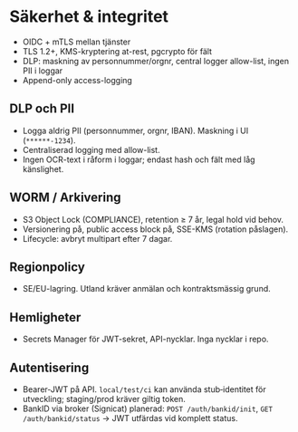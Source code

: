 # Säkerhet & integritet

- OIDC + mTLS mellan tjänster
- TLS 1.2+, KMS-kryptering at-rest, pgcrypto för fält
- DLP: maskning av personnummer/orgnr, central logger allow-list, ingen PII i loggar
- Append-only access-logging

## DLP och PII

- Logga aldrig PII (personnummer, orgnr, IBAN). Maskning i UI (`******-1234`).
- Centraliserad logging med allow-list.
- Ingen OCR-text i råform i loggar; endast hash och fält med låg känslighet.

## WORM / Arkivering

- S3 Object Lock (COMPLIANCE), retention ≥ 7 år, legal hold vid behov.
- Versionering på, public access block på, SSE-KMS (rotation påslagen).
- Lifecycle: avbryt multipart efter 7 dagar.

## Regionpolicy

- SE/EU-lagring. Utland kräver anmälan och kontraktsmässig grund.

## Hemligheter

- Secrets Manager för JWT-sekret, API-nycklar. Inga nycklar i repo.

## Autentisering

- Bearer‑JWT på API. `local/test/ci` kan använda stub‑identitet för utveckling; staging/prod kräver giltig token.
- BankID via broker (Signicat) planerad: `POST /auth/bankid/init`, `GET /auth/bankid/status` → JWT utfärdas vid komplett status.


